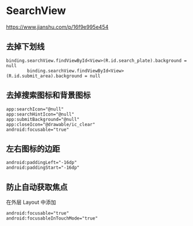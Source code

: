# SearchView

https://www.jianshu.com/p/16f9e995e454

## 去掉下划线

```
binding.searchView.findViewById<View>(R.id.search_plate).background = null
        binding.searchView.findViewById<View>(R.id.submit_area).background = null
```

## 去掉搜索图标和背景图标

```
app:searchIcon="@null"
app:searchHintIcon="@null"
app:submitBackground="@null"
app:closeIcon="@drawable/ic_clear"
android:focusable="true"
```

## 左右图标的边距

```
android:paddingLeft="-16dp"
android:paddingStart="-16dp"
```

## 防止自动获取焦点

在外层 Layout 中添加

```
android:focusable="true"
android:focusableInTouchMode="true"
```         
